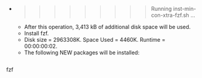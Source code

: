 * >>>>>>>>> Running inst-min-con-xtra-fzf.sh ...
  * After this operation, 3,413 kB of additional disk space will be used.
  * Install fzf.
  * Disk size = 2963308K. Space Used = 4460K. Runtime = 00:00:00:02.
  * The following NEW packages will be installed:
  ```bash
fzf
  ```
